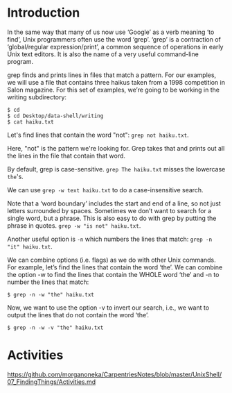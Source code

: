 # Introduction
In the same way that many of us now use ‘Google’ as a verb meaning ‘to find’, Unix programmers often use the word ‘grep’. ‘grep’ is a contraction of ‘global/regular expression/print’, a common sequence of operations in early Unix text editors. It is also the name of a very useful command-line program.

grep finds and prints lines in files that match a pattern. For our examples, we will use a file that contains three haikus taken from a 1998 competition in Salon magazine. For this set of examples, we’re going to be working in the writing subdirectory:

```
$ cd
$ cd Desktop/data-shell/writing
$ cat haiku.txt
```

Let's find lines that contain the word "not":  `grep not haiku.txt`.

Here, "not" is the pattern we're looking for. Grep takes that and prints out all the lines in the file that contain that word.

By default, grep is case-sensitive. `grep The haiku.txt` misses the lowercase `the`'s.

We can use `grep -w text haiku.txt` to do a case-insensitive search.

Note that a ‘word boundary’ includes the start and end of a line, so not just letters surrounded by spaces. Sometimes we don’t want to search for a single word, but a phrase. This is also easy to do with grep by putting the phrase in quotes. `grep -w "is not" haiku.txt`.

Another useful option is `-n` which numbers the lines that match: `grep -n "it" haiku.txt`.

We can combine options (i.e. flags) as we do with other Unix commands. For example, let’s find the lines that contain the word ‘the’. We can combine the option -w to find the lines that contain the WHOLE word ‘the’ and -n to number the lines that match:

`$ grep -n -w "the" haiku.txt`

Now, we want to use the option -v to invert our search, i.e., we want to output the lines that do not contain the word ‘the’.

`$ grep -n -w -v "the" haiku.txt`

# Activities
https://github.com/morganoneka/CarpentriesNotes/blob/master/UnixShell/07_FindingThings/Activities.md
